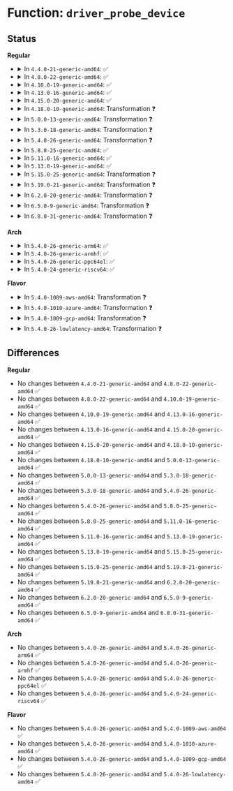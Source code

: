 # Function: <code>driver_probe_device</code>

## Status
<b>Regular</b>
<ul>
<li>
<details>
<summary>In <code>4.4.0-21-generic-amd64</code>: ✅</summary>

```c
int driver_probe_device(struct device_driver * drv, struct device * dev)
```

```json
{
  "name": "driver_probe_device",
  "collision_type": "Unique Global",
  "inline_type": "No",
  "funcs": [
    {
      "addr": 18446744071584398064,
      "name": "driver_probe_device",
      "external": true,
      "loc": "drivers/base/dd.c:415",
      "file": "drivers/base/dd.c",
      "inline": "seen, unknown",
      "caller_inline": [],
      "caller_func": [
        "drivers/base/bus.c:bind_store",
        "drivers/base/dd.c:__device_attach_driver"
      ]
    }
  ],
  "symbols": [
    {
      "addr": 18446744071584398064,
      "name": "driver_probe_device",
      "section": ".text",
      "bind": "STB_GLOBAL",
      "size": 1173
    }
  ]
}
```
</details>
</li>
<li>
<details>
<summary>In <code>4.8.0-22-generic-amd64</code>: ✅</summary>

```c
int driver_probe_device(struct device_driver * drv, struct device * dev)
```

```json
{
  "name": "driver_probe_device",
  "collision_type": "Unique Global",
  "inline_type": "No",
  "funcs": [
    {
      "addr": 18446744071584733328,
      "name": "driver_probe_device",
      "external": true,
      "loc": "drivers/base/dd.c:485",
      "file": "drivers/base/dd.c",
      "inline": "seen, unknown",
      "caller_inline": [],
      "caller_func": [
        "drivers/base/bus.c:bind_store",
        "drivers/base/dd.c:__driver_attach",
        "drivers/base/dd.c:__device_attach_driver"
      ]
    }
  ],
  "symbols": [
    {
      "addr": 18446744071584733328,
      "name": "driver_probe_device",
      "section": ".text",
      "bind": "STB_GLOBAL",
      "size": 1064
    }
  ]
}
```
</details>
</li>
<li>
<details>
<summary>In <code>4.10.0-19-generic-amd64</code>: ✅</summary>

```c
int driver_probe_device(struct device_driver * drv, struct device * dev)
```

```json
{
  "name": "driver_probe_device",
  "collision_type": "Unique Global",
  "inline_type": "No",
  "funcs": [
    {
      "addr": 18446744071584922656,
      "name": "driver_probe_device",
      "external": true,
      "loc": "drivers/base/dd.c:507",
      "file": "drivers/base/dd.c",
      "inline": "seen, unknown",
      "caller_inline": [],
      "caller_func": [
        "drivers/base/bus.c:bind_store",
        "drivers/base/dd.c:__driver_attach",
        "drivers/base/dd.c:__device_attach_driver"
      ]
    }
  ],
  "symbols": [
    {
      "addr": 18446744071584922656,
      "name": "driver_probe_device",
      "section": ".text",
      "bind": "STB_GLOBAL",
      "size": 1109
    }
  ]
}
```
</details>
</li>
<li>
<details>
<summary>In <code>4.13.0-16-generic-amd64</code>: ✅</summary>

```c
int driver_probe_device(struct device_driver * drv, struct device * dev)
```

```json
{
  "name": "driver_probe_device",
  "collision_type": "Unique Global",
  "inline_type": "No",
  "funcs": [
    {
      "addr": 18446744071585007600,
      "name": "driver_probe_device",
      "external": true,
      "loc": "drivers/base/dd.c:514",
      "file": "drivers/base/dd.c",
      "inline": "seen, unknown",
      "caller_inline": [],
      "caller_func": [
        "drivers/base/bus.c:bind_store",
        "drivers/base/dd.c:__driver_attach",
        "drivers/base/dd.c:__device_attach_driver"
      ]
    }
  ],
  "symbols": [
    {
      "addr": 18446744071585007600,
      "name": "driver_probe_device",
      "section": ".text",
      "bind": "STB_GLOBAL",
      "size": 1090
    }
  ]
}
```
</details>
</li>
<li>
<details>
<summary>In <code>4.15.0-20-generic-amd64</code>: ✅</summary>

```c
int driver_probe_device(struct device_driver * drv, struct device * dev)
```

```json
{
  "name": "driver_probe_device",
  "collision_type": "Unique Global",
  "inline_type": "No",
  "funcs": [
    {
      "addr": 18446744071585429680,
      "name": "driver_probe_device",
      "external": true,
      "loc": "drivers/base/dd.c:551",
      "file": "drivers/base/dd.c",
      "inline": "seen, unknown",
      "caller_inline": [],
      "caller_func": [
        "drivers/base/bus.c:bind_store",
        "drivers/base/dd.c:__driver_attach",
        "drivers/base/dd.c:__device_attach_driver"
      ]
    }
  ],
  "symbols": [
    {
      "addr": 18446744071585429680,
      "name": "driver_probe_device",
      "section": ".text",
      "bind": "STB_GLOBAL",
      "size": 1160
    }
  ]
}
```
</details>
</li>
<li>
<details>
<summary>In <code>4.18.0-10-generic-amd64</code>: Transformation ❓</summary>

```c
int driver_probe_device(struct device_driver * drv, struct device * dev)
```

```json
{
  "name": "driver_probe_device",
  "collision_type": "Unique Global",
  "inline_type": "No",
  "funcs": [
    {
      "addr": 0,
      "name": "driver_probe_device",
      "external": true,
      "loc": "drivers/base/dd.c:565",
      "file": "drivers/base/dd.c",
      "inline": "seen, unknown",
      "caller_inline": [],
      "caller_func": [
        "drivers/base/bus.c:bind_store",
        "drivers/base/dd.c:__driver_attach",
        "drivers/base/dd.c:__device_attach_driver"
      ]
    }
  ],
  "symbols": [
    {
      "addr": 18446744071585675200,
      "name": "driver_probe_device.cold.14",
      "section": ".text",
      "bind": "STB_LOCAL",
      "size": 67
    },
    {
      "addr": 18446744071585672608,
      "name": "driver_probe_device",
      "section": ".text",
      "bind": "STB_GLOBAL",
      "size": 1105
    }
  ]
}
```
</details>
</li>
<li>
<details>
<summary>In <code>5.0.0-13-generic-amd64</code>: Transformation ❓</summary>

```c
int driver_probe_device(struct device_driver * drv, struct device * dev)
```

```json
{
  "name": "driver_probe_device",
  "collision_type": "Unique Global",
  "inline_type": "No",
  "funcs": [
    {
      "addr": 0,
      "name": "driver_probe_device",
      "external": true,
      "loc": "drivers/base/dd.c:649",
      "file": "drivers/base/dd.c",
      "inline": "seen, unknown",
      "caller_inline": [],
      "caller_func": [
        "drivers/base/bus.c:bind_store",
        "drivers/base/dd.c:__driver_attach",
        "drivers/base/dd.c:__device_attach_driver"
      ]
    }
  ],
  "symbols": [
    {
      "addr": 18446744071585805492,
      "name": "driver_probe_device.cold.15",
      "section": ".text",
      "bind": "STB_LOCAL",
      "size": 40
    },
    {
      "addr": 18446744071585803776,
      "name": "driver_probe_device",
      "section": ".text",
      "bind": "STB_GLOBAL",
      "size": 252
    }
  ]
}
```
</details>
</li>
<li>
<details>
<summary>In <code>5.3.0-18-generic-amd64</code>: Transformation ❓</summary>

```c
int driver_probe_device(struct device_driver * drv, struct device * dev)
```

```json
{
  "name": "driver_probe_device",
  "collision_type": "Unique Global",
  "inline_type": "No",
  "funcs": [
    {
      "addr": 0,
      "name": "driver_probe_device",
      "external": true,
      "loc": "drivers/base/dd.c:691",
      "file": "drivers/base/dd.c",
      "inline": "seen, unknown",
      "caller_inline": [],
      "caller_func": [
        "drivers/base/dd.c:__driver_attach_async_helper",
        "drivers/base/dd.c:device_driver_attach",
        "drivers/base/dd.c:__device_attach_driver"
      ]
    }
  ],
  "symbols": [
    {
      "addr": 18446744071586038688,
      "name": "driver_probe_device.cold",
      "section": ".text",
      "bind": "STB_LOCAL",
      "size": 79
    },
    {
      "addr": 18446744071586036672,
      "name": "driver_probe_device",
      "section": ".text",
      "bind": "STB_GLOBAL",
      "size": 213
    }
  ]
}
```
</details>
</li>
<li>
<details>
<summary>In <code>5.4.0-26-generic-amd64</code>: Transformation ❓</summary>

```c
int driver_probe_device(struct device_driver * drv, struct device * dev)
```

```json
{
  "name": "driver_probe_device",
  "collision_type": "Unique Global",
  "inline_type": "No",
  "funcs": [
    {
      "addr": 0,
      "name": "driver_probe_device",
      "external": true,
      "loc": "drivers/base/dd.c:706",
      "file": "drivers/base/dd.c",
      "inline": "seen, unknown",
      "caller_inline": [],
      "caller_func": [
        "drivers/base/dd.c:__driver_attach_async_helper",
        "drivers/base/dd.c:device_driver_attach",
        "drivers/base/dd.c:__device_attach_driver"
      ]
    }
  ],
  "symbols": [
    {
      "addr": 18446744071586186317,
      "name": "driver_probe_device.cold",
      "section": ".text",
      "bind": "STB_LOCAL",
      "size": 40
    },
    {
      "addr": 18446744071586184144,
      "name": "driver_probe_device",
      "section": ".text",
      "bind": "STB_GLOBAL",
      "size": 255
    }
  ]
}
```
</details>
</li>
<li>
<details>
<summary>In <code>5.8.0-25-generic-amd64</code>: ✅</summary>

```c
int driver_probe_device(struct device_driver * drv, struct device * dev)
```

```json
{
  "name": "driver_probe_device",
  "collision_type": "Unique Global",
  "inline_type": "No",
  "funcs": [
    {
      "addr": 18446744071586945680,
      "name": "driver_probe_device",
      "external": true,
      "loc": "drivers/base/dd.c:679",
      "file": "drivers/base/dd.c",
      "inline": "seen, unknown",
      "caller_inline": [],
      "caller_func": [
        "drivers/base/dd.c:__driver_attach_async_helper",
        "drivers/base/dd.c:device_driver_attach",
        "drivers/base/dd.c:__device_attach_driver"
      ]
    }
  ],
  "symbols": [
    {
      "addr": 18446744071586945680,
      "name": "driver_probe_device",
      "section": ".text",
      "bind": "STB_GLOBAL",
      "size": 339
    }
  ]
}
```
</details>
</li>
<li>
<details>
<summary>In <code>5.11.0-16-generic-amd64</code>: ✅</summary>

```c
int driver_probe_device(struct device_driver * drv, struct device * dev)
```

```json
{
  "name": "driver_probe_device",
  "collision_type": "Unique Static",
  "inline_type": "No",
  "funcs": [
    {
      "addr": 18446744071587030384,
      "name": "driver_probe_device",
      "external": false,
      "loc": "drivers/base/dd.c:725",
      "file": "drivers/base/dd.c",
      "inline": "seen, unknown",
      "caller_inline": [],
      "caller_func": [
        "drivers/base/dd.c:__driver_attach_async_helper",
        "drivers/base/dd.c:device_driver_attach",
        "drivers/base/dd.c:__device_attach_driver"
      ]
    }
  ],
  "symbols": [
    {
      "addr": 18446744071587030384,
      "name": "driver_probe_device",
      "section": ".text",
      "bind": "STB_LOCAL",
      "size": 339
    }
  ]
}
```
</details>
</li>
<li>
<details>
<summary>In <code>5.13.0-19-generic-amd64</code>: ✅</summary>

```c
int driver_probe_device(struct device_driver * drv, struct device * dev)
```

```json
{
  "name": "driver_probe_device",
  "collision_type": "Unique Static",
  "inline_type": "No",
  "funcs": [
    {
      "addr": 18446744071586914160,
      "name": "driver_probe_device",
      "external": false,
      "loc": "drivers/base/dd.c:744",
      "file": "drivers/base/dd.c",
      "inline": "seen, unknown",
      "caller_inline": [],
      "caller_func": [
        "drivers/base/dd.c:__driver_attach_async_helper",
        "drivers/base/dd.c:device_driver_attach",
        "drivers/base/dd.c:__device_attach_driver"
      ]
    }
  ],
  "symbols": [
    {
      "addr": 18446744071586914160,
      "name": "driver_probe_device",
      "section": ".text",
      "bind": "STB_LOCAL",
      "size": 346
    }
  ]
}
```
</details>
</li>
<li>
<details>
<summary>In <code>5.15.0-25-generic-amd64</code>: Transformation ❓</summary>

```c
int driver_probe_device(struct device_driver * drv, struct device * dev)
```

```json
{
  "name": "driver_probe_device",
  "collision_type": "Unique Static",
  "inline_type": "No",
  "funcs": [
    {
      "addr": 0,
      "name": "driver_probe_device",
      "external": false,
      "loc": "drivers/base/dd.c:778",
      "file": "drivers/base/dd.c",
      "inline": "seen, unknown",
      "caller_inline": [],
      "caller_func": [
        "drivers/base/dd.c:__driver_attach",
        "drivers/base/dd.c:__driver_attach_async_helper",
        "drivers/base/dd.c:__device_attach_driver"
      ]
    }
  ],
  "symbols": [
    {
      "addr": 18446744071587476256,
      "name": "driver_probe_device",
      "section": ".text",
      "bind": "STB_LOCAL",
      "size": 179
    },
    {
      "addr": 18446744071592488787,
      "name": "driver_probe_device.cold",
      "section": ".text",
      "bind": "STB_LOCAL",
      "size": 40
    }
  ]
}
```
</details>
</li>
<li>
<details>
<summary>In <code>5.19.0-21-generic-amd64</code>: Transformation ❓</summary>

```c
int driver_probe_device(struct device_driver * drv, struct device * dev)
```

```json
{
  "name": "driver_probe_device",
  "collision_type": "Unique Static",
  "inline_type": "No",
  "funcs": [
    {
      "addr": 0,
      "name": "driver_probe_device",
      "external": false,
      "loc": "drivers/base/dd.c:788",
      "file": "drivers/base/dd.c",
      "inline": "seen, unknown",
      "caller_inline": [],
      "caller_func": [
        "drivers/base/dd.c:__driver_attach",
        "drivers/base/dd.c:__driver_attach_async_helper",
        "drivers/base/dd.c:__device_attach_driver"
      ]
    }
  ],
  "symbols": [
    {
      "addr": 18446744071588796592,
      "name": "driver_probe_device",
      "section": ".text",
      "bind": "STB_LOCAL",
      "size": 202
    },
    {
      "addr": 18446744071594358347,
      "name": "driver_probe_device.cold",
      "section": ".text",
      "bind": "STB_LOCAL",
      "size": 42
    }
  ]
}
```
</details>
</li>
<li>
<details>
<summary>In <code>6.2.0-20-generic-amd64</code>: Transformation ❓</summary>

```c
int driver_probe_device(struct device_driver * drv, struct device * dev)
```

```json
{
  "name": "driver_probe_device",
  "collision_type": "Unique Static",
  "inline_type": "No",
  "funcs": [
    {
      "addr": 0,
      "name": "driver_probe_device",
      "external": false,
      "loc": "drivers/base/dd.c:802",
      "file": "drivers/base/dd.c",
      "inline": "seen, unknown",
      "caller_inline": [],
      "caller_func": [
        "drivers/base/dd.c:__driver_attach",
        "drivers/base/dd.c:__driver_attach_async_helper",
        "drivers/base/dd.c:__device_attach_driver"
      ]
    }
  ],
  "symbols": [
    {
      "addr": 18446744071590292832,
      "name": "driver_probe_device",
      "section": ".text",
      "bind": "STB_LOCAL",
      "size": 202
    },
    {
      "addr": 18446744071596246200,
      "name": "driver_probe_device.cold",
      "section": ".text",
      "bind": "STB_LOCAL",
      "size": 42
    }
  ]
}
```
</details>
</li>
<li>
<details>
<summary>In <code>6.5.0-9-generic-amd64</code>: Transformation ❓</summary>

```c
int driver_probe_device(struct device_driver * drv, struct device * dev)
```

```json
{
  "name": "driver_probe_device",
  "collision_type": "Unique Static",
  "inline_type": "No",
  "funcs": [
    {
      "addr": 0,
      "name": "driver_probe_device",
      "external": false,
      "loc": "drivers/base/dd.c:824",
      "file": "drivers/base/dd.c",
      "inline": "seen, unknown",
      "caller_inline": [],
      "caller_func": [
        "drivers/base/dd.c:__driver_attach",
        "drivers/base/dd.c:__driver_attach_async_helper",
        "drivers/base/dd.c:__device_attach_driver"
      ]
    }
  ],
  "symbols": [
    {
      "addr": 18446744071590613088,
      "name": "driver_probe_device",
      "section": ".text",
      "bind": "STB_LOCAL",
      "size": 202
    },
    {
      "addr": 18446744071596774634,
      "name": "driver_probe_device.cold",
      "section": ".text",
      "bind": "STB_LOCAL",
      "size": 42
    }
  ]
}
```
</details>
</li>
<li>
<details>
<summary>In <code>6.8.0-31-generic-amd64</code>: Transformation ❓</summary>

```c
int driver_probe_device(struct device_driver * drv, struct device * dev)
```

```json
{
  "name": "driver_probe_device",
  "collision_type": "Unique Static",
  "inline_type": "No",
  "funcs": [
    {
      "addr": 0,
      "name": "driver_probe_device",
      "external": false,
      "loc": "drivers/base/dd.c:824",
      "file": "drivers/base/dd.c",
      "inline": "seen, unknown",
      "caller_inline": [],
      "caller_func": [
        "drivers/base/dd.c:__driver_attach",
        "drivers/base/dd.c:__driver_attach_async_helper",
        "drivers/base/dd.c:__device_attach_driver"
      ]
    }
  ],
  "symbols": [
    {
      "addr": 18446744071590972192,
      "name": "driver_probe_device",
      "section": ".text",
      "bind": "STB_LOCAL",
      "size": 202
    },
    {
      "addr": 18446744071597683885,
      "name": "driver_probe_device.cold",
      "section": ".text",
      "bind": "STB_LOCAL",
      "size": 42
    }
  ]
}
```
</details>
</li>
</ul>
<b>Arch</b>
<ul>
<li>
<details>
<summary>In <code>5.4.0-26-generic-arm64</code>: ✅</summary>

```c
int driver_probe_device(struct device_driver * drv, struct device * dev)
```

```json
{
  "name": "driver_probe_device",
  "collision_type": "Unique Global",
  "inline_type": "No",
  "funcs": [
    {
      "addr": 18446603336498982392,
      "name": "driver_probe_device",
      "external": true,
      "loc": "drivers/base/dd.c:706",
      "file": "drivers/base/dd.c",
      "inline": "seen, unknown",
      "caller_inline": [],
      "caller_func": [
        "drivers/base/dd.c:__driver_attach_async_helper",
        "drivers/base/dd.c:device_driver_attach",
        "drivers/base/dd.c:__device_attach_driver"
      ]
    }
  ],
  "symbols": [
    {
      "addr": 18446603336498982392,
      "name": "driver_probe_device",
      "section": ".text",
      "bind": "STB_GLOBAL",
      "size": 308
    }
  ]
}
```
</details>
</li>
<li>
<details>
<summary>In <code>5.4.0-26-generic-armhf</code>: ✅</summary>

```c
int driver_probe_device(struct device_driver * drv, struct device * dev)
```

```json
{
  "name": "driver_probe_device",
  "collision_type": "Unique Global",
  "inline_type": "No",
  "funcs": [
    {
      "addr": 3231551224,
      "name": "driver_probe_device",
      "external": true,
      "loc": "drivers/base/dd.c:706",
      "file": "drivers/base/dd.c",
      "inline": "seen, unknown",
      "caller_inline": [],
      "caller_func": [
        "drivers/base/dd.c:__driver_attach_async_helper",
        "drivers/base/dd.c:device_driver_attach",
        "drivers/base/dd.c:__device_attach_driver"
      ]
    }
  ],
  "symbols": [
    {
      "addr": 3231551224,
      "name": "driver_probe_device",
      "section": ".text",
      "bind": "STB_GLOBAL",
      "size": 356
    }
  ]
}
```
</details>
</li>
<li>
<details>
<summary>In <code>5.4.0-26-generic-ppc64el</code>: ✅</summary>

```c
int driver_probe_device(struct device_driver * drv, struct device * dev)
```

```json
{
  "name": "driver_probe_device",
  "collision_type": "Unique Global",
  "inline_type": "No",
  "funcs": [
    {
      "addr": 13835058055292133824,
      "name": "driver_probe_device",
      "external": true,
      "loc": "drivers/base/dd.c:706",
      "file": "drivers/base/dd.c",
      "inline": "seen, unknown",
      "caller_inline": [],
      "caller_func": [
        "drivers/base/dd.c:__driver_attach_async_helper",
        "drivers/base/dd.c:device_driver_attach",
        "drivers/base/dd.c:__device_attach_driver"
      ]
    }
  ],
  "symbols": [
    {
      "addr": 13835058055292133824,
      "name": "driver_probe_device",
      "section": ".text",
      "bind": "STB_GLOBAL",
      "size": 448
    }
  ]
}
```
</details>
</li>
<li>
<details>
<summary>In <code>5.4.0-24-generic-riscv64</code>: ✅</summary>

```c
int driver_probe_device(struct device_driver * drv, struct device * dev)
```

```json
{
  "name": "driver_probe_device",
  "collision_type": "Unique Global",
  "inline_type": "No",
  "funcs": [
    {
      "addr": 18446743936276359980,
      "name": "driver_probe_device",
      "external": true,
      "loc": "drivers/base/dd.c:706",
      "file": "drivers/base/dd.c",
      "inline": "seen, unknown",
      "caller_inline": [],
      "caller_func": [
        "drivers/base/dd.c:__driver_attach_async_helper",
        "drivers/base/dd.c:device_driver_attach",
        "drivers/base/dd.c:__device_attach_driver"
      ]
    }
  ],
  "symbols": [
    {
      "addr": 18446743936276359980,
      "name": "driver_probe_device",
      "section": ".text",
      "bind": "STB_GLOBAL",
      "size": 290
    }
  ]
}
```
</details>
</li>
</ul>
<b>Flavor</b>
<ul>
<li>
<details>
<summary>In <code>5.4.0-1009-aws-amd64</code>: Transformation ❓</summary>

```c
int driver_probe_device(struct device_driver * drv, struct device * dev)
```

```json
{
  "name": "driver_probe_device",
  "collision_type": "Unique Global",
  "inline_type": "No",
  "funcs": [
    {
      "addr": 0,
      "name": "driver_probe_device",
      "external": true,
      "loc": "drivers/base/dd.c:706",
      "file": "drivers/base/dd.c",
      "inline": "seen, unknown",
      "caller_inline": [],
      "caller_func": [
        "drivers/base/dd.c:__driver_attach_async_helper",
        "drivers/base/dd.c:device_driver_attach",
        "drivers/base/dd.c:__device_attach_driver"
      ]
    }
  ],
  "symbols": [
    {
      "addr": 18446744071585946685,
      "name": "driver_probe_device.cold",
      "section": ".text",
      "bind": "STB_LOCAL",
      "size": 40
    },
    {
      "addr": 18446744071585944512,
      "name": "driver_probe_device",
      "section": ".text",
      "bind": "STB_GLOBAL",
      "size": 255
    }
  ]
}
```
</details>
</li>
<li>
<details>
<summary>In <code>5.4.0-1010-azure-amd64</code>: Transformation ❓</summary>

```c
int driver_probe_device(struct device_driver * drv, struct device * dev)
```

```json
{
  "name": "driver_probe_device",
  "collision_type": "Unique Global",
  "inline_type": "No",
  "funcs": [
    {
      "addr": 0,
      "name": "driver_probe_device",
      "external": true,
      "loc": "drivers/base/dd.c:706",
      "file": "drivers/base/dd.c",
      "inline": "seen, unknown",
      "caller_inline": [],
      "caller_func": [
        "drivers/base/dd.c:__driver_attach_async_helper",
        "drivers/base/dd.c:device_driver_attach",
        "drivers/base/dd.c:__device_attach_driver"
      ]
    }
  ],
  "symbols": [
    {
      "addr": 18446744071585795773,
      "name": "driver_probe_device.cold",
      "section": ".text",
      "bind": "STB_LOCAL",
      "size": 40
    },
    {
      "addr": 18446744071585793600,
      "name": "driver_probe_device",
      "section": ".text",
      "bind": "STB_GLOBAL",
      "size": 255
    }
  ]
}
```
</details>
</li>
<li>
<details>
<summary>In <code>5.4.0-1009-gcp-amd64</code>: Transformation ❓</summary>

```c
int driver_probe_device(struct device_driver * drv, struct device * dev)
```

```json
{
  "name": "driver_probe_device",
  "collision_type": "Unique Global",
  "inline_type": "No",
  "funcs": [
    {
      "addr": 0,
      "name": "driver_probe_device",
      "external": true,
      "loc": "drivers/base/dd.c:706",
      "file": "drivers/base/dd.c",
      "inline": "seen, unknown",
      "caller_inline": [],
      "caller_func": [
        "drivers/base/dd.c:__driver_attach_async_helper",
        "drivers/base/dd.c:device_driver_attach",
        "drivers/base/dd.c:__device_attach_driver"
      ]
    }
  ],
  "symbols": [
    {
      "addr": 18446744071586136333,
      "name": "driver_probe_device.cold",
      "section": ".text",
      "bind": "STB_LOCAL",
      "size": 40
    },
    {
      "addr": 18446744071586134160,
      "name": "driver_probe_device",
      "section": ".text",
      "bind": "STB_GLOBAL",
      "size": 255
    }
  ]
}
```
</details>
</li>
<li>
<details>
<summary>In <code>5.4.0-26-lowlatency-amd64</code>: Transformation ❓</summary>

```c
int driver_probe_device(struct device_driver * drv, struct device * dev)
```

```json
{
  "name": "driver_probe_device",
  "collision_type": "Unique Global",
  "inline_type": "No",
  "funcs": [
    {
      "addr": 0,
      "name": "driver_probe_device",
      "external": true,
      "loc": "drivers/base/dd.c:706",
      "file": "drivers/base/dd.c",
      "inline": "seen, unknown",
      "caller_inline": [],
      "caller_func": [
        "drivers/base/dd.c:__driver_attach_async_helper",
        "drivers/base/dd.c:device_driver_attach",
        "drivers/base/dd.c:__device_attach_driver"
      ]
    }
  ],
  "symbols": [
    {
      "addr": 18446744071586244921,
      "name": "driver_probe_device.cold",
      "section": ".text",
      "bind": "STB_LOCAL",
      "size": 40
    },
    {
      "addr": 18446744071586242752,
      "name": "driver_probe_device",
      "section": ".text",
      "bind": "STB_GLOBAL",
      "size": 255
    }
  ]
}
```
</details>
</li>
</ul>

## Differences
<b>Regular</b>
<ul>
<li>
No changes between <code>4.4.0-21-generic-amd64</code> and <code>4.8.0-22-generic-amd64</code> ✅
</li>
<li>
No changes between <code>4.8.0-22-generic-amd64</code> and <code>4.10.0-19-generic-amd64</code> ✅
</li>
<li>
No changes between <code>4.10.0-19-generic-amd64</code> and <code>4.13.0-16-generic-amd64</code> ✅
</li>
<li>
No changes between <code>4.13.0-16-generic-amd64</code> and <code>4.15.0-20-generic-amd64</code> ✅
</li>
<li>
No changes between <code>4.15.0-20-generic-amd64</code> and <code>4.18.0-10-generic-amd64</code> ✅
</li>
<li>
No changes between <code>4.18.0-10-generic-amd64</code> and <code>5.0.0-13-generic-amd64</code> ✅
</li>
<li>
No changes between <code>5.0.0-13-generic-amd64</code> and <code>5.3.0-18-generic-amd64</code> ✅
</li>
<li>
No changes between <code>5.3.0-18-generic-amd64</code> and <code>5.4.0-26-generic-amd64</code> ✅
</li>
<li>
No changes between <code>5.4.0-26-generic-amd64</code> and <code>5.8.0-25-generic-amd64</code> ✅
</li>
<li>
No changes between <code>5.8.0-25-generic-amd64</code> and <code>5.11.0-16-generic-amd64</code> ✅
</li>
<li>
No changes between <code>5.11.0-16-generic-amd64</code> and <code>5.13.0-19-generic-amd64</code> ✅
</li>
<li>
No changes between <code>5.13.0-19-generic-amd64</code> and <code>5.15.0-25-generic-amd64</code> ✅
</li>
<li>
No changes between <code>5.15.0-25-generic-amd64</code> and <code>5.19.0-21-generic-amd64</code> ✅
</li>
<li>
No changes between <code>5.19.0-21-generic-amd64</code> and <code>6.2.0-20-generic-amd64</code> ✅
</li>
<li>
No changes between <code>6.2.0-20-generic-amd64</code> and <code>6.5.0-9-generic-amd64</code> ✅
</li>
<li>
No changes between <code>6.5.0-9-generic-amd64</code> and <code>6.8.0-31-generic-amd64</code> ✅
</li>
</ul>
<b>Arch</b>
<ul>
<li>
No changes between <code>5.4.0-26-generic-amd64</code> and <code>5.4.0-26-generic-arm64</code> ✅
</li>
<li>
No changes between <code>5.4.0-26-generic-amd64</code> and <code>5.4.0-26-generic-armhf</code> ✅
</li>
<li>
No changes between <code>5.4.0-26-generic-amd64</code> and <code>5.4.0-26-generic-ppc64el</code> ✅
</li>
<li>
No changes between <code>5.4.0-26-generic-amd64</code> and <code>5.4.0-24-generic-riscv64</code> ✅
</li>
</ul>
<b>Flavor</b>
<ul>
<li>
No changes between <code>5.4.0-26-generic-amd64</code> and <code>5.4.0-1009-aws-amd64</code> ✅
</li>
<li>
No changes between <code>5.4.0-26-generic-amd64</code> and <code>5.4.0-1010-azure-amd64</code> ✅
</li>
<li>
No changes between <code>5.4.0-26-generic-amd64</code> and <code>5.4.0-1009-gcp-amd64</code> ✅
</li>
<li>
No changes between <code>5.4.0-26-generic-amd64</code> and <code>5.4.0-26-lowlatency-amd64</code> ✅
</li>
</ul>

